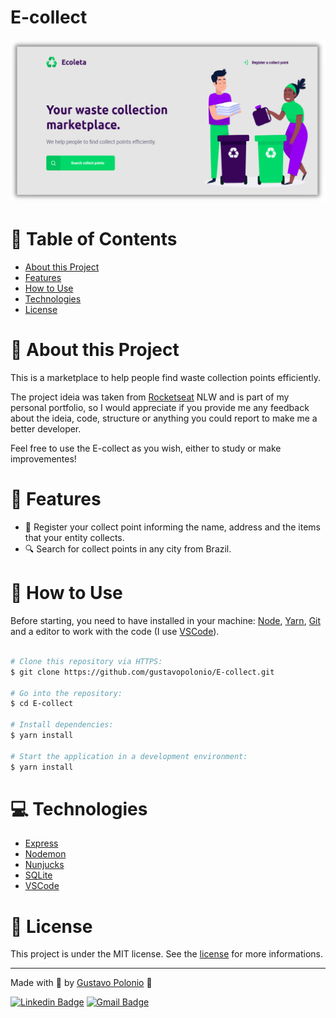 # E-collect

<p align="center">
   <img src="https://github.com/gustavopolonio/E-collect/blob/main/.github/web.png" width="760"/>
</p>

# :pushpin: Table of Contents

* [About this Project](#book-about-this-project)
* [Features](#rocket-features)
* [How to Use](#construction_worker-how-to-use)
* [Technologies](#computer-technologies)
* [License](#closed_book-license)

# :book: About this Project

This is a marketplace to help people find waste collection points efficiently.

The project ideia was taken from [Rocketseat](https://rocketseat.com.br/) NLW and is part of my personal portfolio, so I would appreciate if you provide me any 
feedback about the ideia, code, structure or anything you could report to make me a better developer.

Feel free to use the E-collect as you wish, either to study or make improvementes!

# :rocket: Features 
- :office: Register your collect point informing the name, address and the items that your entity collects.
- :mag: Search for collect points in any city from Brazil.

# :construction_worker: How to Use

Before starting, you need to have installed in your machine: [Node](https://nodejs.org/en/download/), [Yarn](https://yarnpkg.com/), [Git](https://git-scm.com/) 
and a editor to work with the code (I use [VSCode](https://code.visualstudio.com/)).

```bash

# Clone this repository via HTTPS:
$ git clone https://github.com/gustavopolonio/E-collect.git

# Go into the repository:
$ cd E-collect

# Install dependencies:
$ yarn install

# Start the application in a development environment:
$ yarn install

```

# :computer: Technologies

* [Express](https://expressjs.com/)
* [Nodemon](https://nodemon.io/)
* [Nunjucks](https://github.com/mozilla/nunjucks)
* [SQLite](https://www.sqlite.org/index.html)
* [VSCode](https://code.visualstudio.com/)

# :closed_book: License

This project is under the MIT license. See the [license](https://github.com/gustavopolonio/E-collect/blob/main/LICENSE) for more informations.

---

Made with :green_heart: by [Gustavo Polonio](https://github.com/gustavopolonio) 🚀

[![Linkedin Badge](https://img.shields.io/badge/-Gustavo-blue?style=flat-square&logo=Linkedin&logoColor=white&link=https://www.linkedin.com/in/gustavo-polonio-04b77a169/)](https://www.linkedin.com/in/gustavo-polonio-04b77a169/)
[![Gmail Badge](https://img.shields.io/badge/-gustavopolonio1@gmail.com-c14438?style=flat-square&logo=Gmail&logoColor=white&link=mailto:gustavopolonio1@gmail.com)](mailto:gustavopolonio1@gmail.com)
